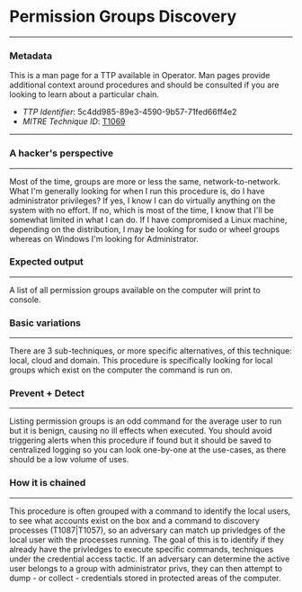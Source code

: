 
# Permission Groups Discovery

---

### Metadata

This is a man page for a TTP available in Operator. Man pages provide additional context around procedures and should be consulted if you are looking to learn about a particular chain.

- *TTP Identifier*: 5c4dd985-89e3-4590-9b57-71fed66ff4e2
- *MITRE Technique ID*: [T1069](https://attack.mitre.org/techniques/T1069/)

---

### A hacker's perspective

---

Most of the time, groups are more or less the same, network-to-network. What I'm generally looking for when I run this procedure is, do I have administrator privileges? If yes, I know I can do virtually anything on the system with no effort. If no, which is most of the time, I know that I'll be somewhat limited in what I can do. If I have compromised a Linux machine, depending on the distribution, I may be looking for sudo or wheel groups whereas on Windows I'm looking for Administrator. 

### Expected output

---

A list of all permission groups available on the computer will print to console. 

### Basic variations

---

There are 3 sub-techniques, or more specific alternatives, of this technique: local, cloud and domain. This procedure is specifically looking for local groups which exist on the computer the command is run on. 

### Prevent + Detect

---

Listing permission groups is an odd command for the average user to run but it is benign, causing no ill effects when executed. You should avoid triggering alerts when this procedure if found but it should be saved to centralized logging so you can look one-by-one at the use-cases, as there should be a low volume of uses. 

### How it is chained

---

This procedure is often grouped with a command to identify the local users, to see what accounts exist on the box and a command to discovery processes (T1087|T1057), so an adversary can match up privledges of the local user with the processes running. The goal of this is to identify if they already have the privledges to execute specific commands, techniques under the credential access tactic. If an adversary can determine the active user belongs to a group with administrator privs, they can then attempt to dump - or collect - credentials stored in protected areas of the computer. 
